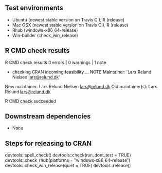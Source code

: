 ## Test environments
* Ubuntu (newest stable version on Travis CI), R (release)
* Mac OSX (newest stable version on Travis CI), R (release)
* Rhub (windows-x86_64-release)
* Win-builder (check_win_release)


## R CMD check results
R CMD check results
0 errors | 0 warnings | 1 note

* checking CRAN incoming feasibility ... NOTE
Maintainer: 'Lars Relund Nielsen <lars@relund.dk>'

New maintainer:
  Lars Relund Nielsen <lars@relund.dk>
Old maintainer(s):
  Lars Relund <lars@relund.dk>

R CMD check succeeded


## Downstream dependencies
* None

## Steps for releasing to CRAN
devtools::spell_check()
devtools::check(run_dont_test = TRUE)
devtools::check_rhub(platforms = "windows-x86_64-release")
devtools::check_win_release(quiet = TRUE)
devtools::release()
